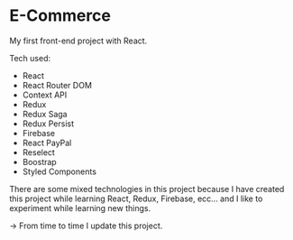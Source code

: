 # E-Commerce

My first front-end project with React.

Tech used:

- React
- React Router DOM
- Context API
- Redux
- Redux Saga
- Redux Persist
- Firebase
- React PayPal
- Reselect
- Boostrap
- Styled Components

There are some mixed technologies in this project because I have created this project while learning React, Redux, Firebase, ecc... and I like to experiment
while learning new things.

-> From time to time I update this project.
